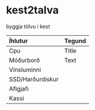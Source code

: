 # kest2talva
byggja tölvu i kest

| Íhlutur     | Tegund |
| :---        |    :----   |
| Cpu    | Title       |
| Móðurborð   | Text        |
| Vinsluminni        || Text        |
| SSD/Harðurdiskur        || Text        |
| Aflgjafi        || Text        |
| Kassi      || Text        |
